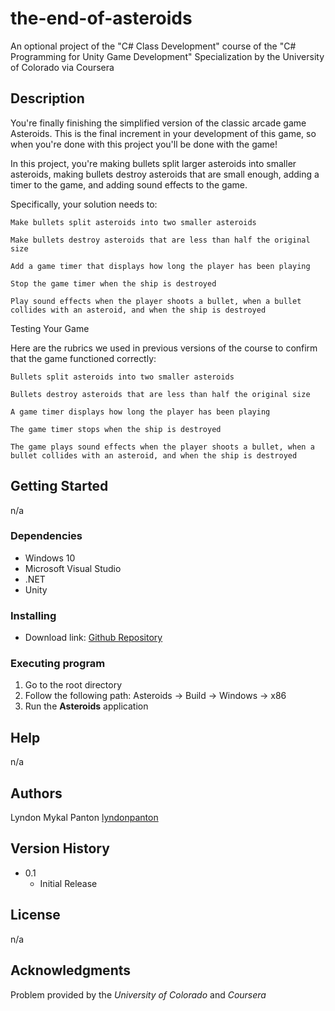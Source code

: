 # the-end-of-asteroids
An optional project of the "C# Class Development" course of the "C# Programming for Unity Game Development" Specialization by the University of Colorado via Coursera

## Description

You're finally finishing the simplified version of the classic arcade game Asteroids. This is the final increment in your development of this game, so when you're done with this project you'll be done with the game!

In this project, you're making bullets split larger asteroids into smaller asteroids, making bullets destroy asteroids that are small enough, adding a timer to the game, and adding sound effects to the game.

Specifically, your solution needs to:

    Make bullets split asteroids into two smaller asteroids

    Make bullets destroy asteroids that are less than half the original size

    Add a game timer that displays how long the player has been playing

    Stop the game timer when the ship is destroyed

    Play sound effects when the player shoots a bullet, when a bullet collides with an asteroid, and when the ship is destroyed

Testing Your Game

Here are the rubrics we used in previous versions of the course to confirm that the game functioned correctly:

    Bullets split asteroids into two smaller asteroids

    Bullets destroy asteroids that are less than half the original size

    A game timer displays how long the player has been playing

    The game timer stops when the ship is destroyed

    The game plays sound effects when the player shoots a bullet, when a bullet collides with an asteroid, and when the ship is destroyed

## Getting Started

n/a

### Dependencies

* Windows 10
* Microsoft Visual Studio
* .NET
* Unity

### Installing

* Download link: [Github Repository](https://github.com/lyndonpanton/the-end-of-asteroids)

### Executing program

1. Go to the root directory
2. Follow the following path: Asteroids -> Build -> Windows -> x86
3. Run the **Asteroids** application

## Help

n/a

## Authors

Lyndon Mykal Panton
[lyndonpanton](https://github.com/lyndonpanton/)

## Version History

* 0.1
    * Initial Release

## License

n/a

## Acknowledgments

Problem provided by the _University of Colorado_ and _Coursera_
